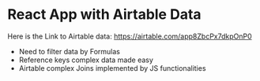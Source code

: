 # React App with Airtable Data

Here is the Link to Airtable data: https://airtable.com/app8ZbcPx7dkpOnP0

* Need to filter data by Formulas
* Reference keys complex data made easy
* Airtable complex Joins implemented by JS functionalities 